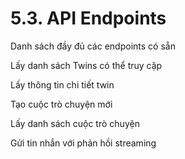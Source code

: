 # 5.3. API Endpoints

Danh sách đầy đủ các endpoints có sẵn

Lấy danh sách Twins có thể truy cập

Lấy thông tin chi tiết twin

Tạo cuộc trò chuyện mới

Lấy danh sách cuộc trò chuyện

Gửi tin nhắn với phản hồi streaming

